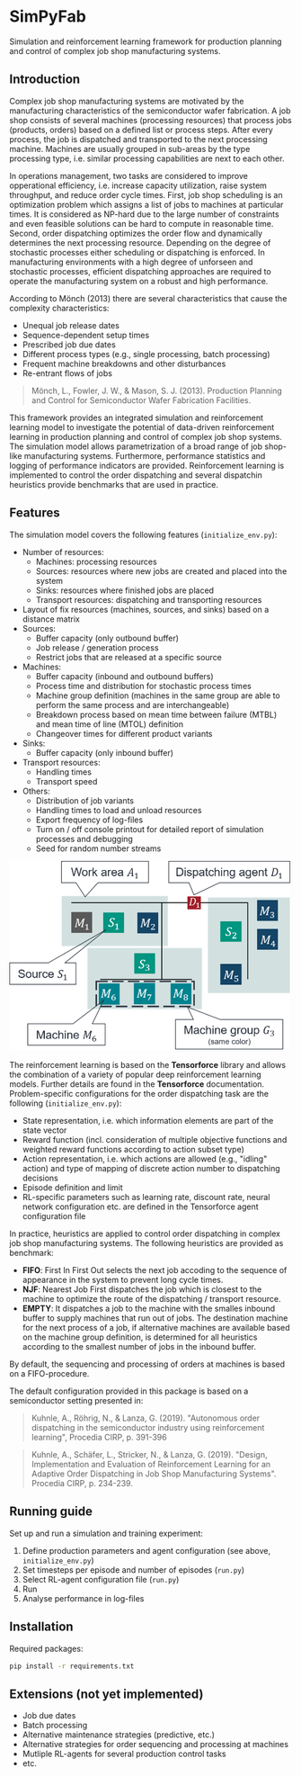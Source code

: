 # SimPyFab
Simulation and reinforcement learning framework for production planning and control of complex job shop manufacturing systems.

## Introduction

Complex job shop manufacturing systems are motivated by the manufacturing characteristics of the semiconductor wafer fabrication. A job shop consists of several machines (processing resources) that process jobs (products, orders) based on a defined list or process steps. After every process, the job is dispatched and transported to the next processing machine. Machines are usually grouped in sub-areas by the type processing type, i.e. similar processing capabilities are next to each other. 

In operations management, two tasks are considered to improve opperational efficiency, i.e. increase capacity utilization, raise system throughput, and reduce order cycle times. First, job shop scheduling is an optimization problem which assigns a list of jobs to machines at particular times. It is considered as NP-hard due to the large number of constraints and even feasible solutions can be hard to compute in reasonable time. Second, order dispatching optimizes the order flow and dynamically determines the next processing resource. Depending on the degree of stochastic processes either scheduling or dispatching is enforced. In manufacturing environments with a high degree of unforseen and stochastic processes, efficient dispatching approaches are required to operate the manufacturing system on a robust and high performance. 

According to Mönch (2013) there are several characteristics that cause the complexity characteristics:
- Unequal job release dates
- Sequence-dependent setup times
- Prescribed job due dates
- Different process types (e.g., single processing, batch processing)
- Frequent machine breakdowns and other disturbances
- Re-entrant flows of jobs

> Mönch, L., Fowler, J. W., & Mason, S. J. (2013). Production Planning and Control for Semiconductor Wafer Fabrication Facilities.

This framework provides an integrated simulation and reinforcement learning model to investigate the potential of data-driven reinforcement learning in production planning and control of complex job shop systems. The simulation model allows parametrization of a broad range of job shop-like manufacturing systems. Furthermore, performance statistics and logging of performance indicators are provided. Reinforcement learning is implemented to control the order dispatching and several dispatchin heuristics provide benchmarks that are used in practice. 

## Features

The simulation model covers the following features (`initialize_env.py`):
- Number of resources:
    - Machines: processing resources
    - Sources: resources where new jobs are created and placed into the system
    - Sinks: resources where finished jobs are placed
    - Transport resources: dispatching and transporting resources
- Layout of fix resources (machines, sources, and sinks) based on a distance matrix
- Sources:
    - Buffer capacity (only outbound buffer)
    - Job release / generation process
    - Restrict jobs that are released at a specific source
- Machines:
    - Buffer capacity (inbound and outbound buffers)
    - Process time and distribution for stochastic process times
    - Machine group definition (machines in the same group are able to perform the same process and are interchangeable)
    - Breakdown process based on mean time between failure (MTBL) and mean time of line (MTOL) definition
    - Changeover times for different product variants
- Sinks:
    - Buffer capacity (only inbound buffer)
- Transport resources:
    - Handling times
    - Transport speed
- Others:
    - Distribution of job variants
    - Handling times to load and unload resources
    - Export frequency of log-files
    - Turn on / off console printout for detailed report of simulation processes and debugging
    - Seed for random number streams

<img src="/docu/layout.png" width="500">

The reinforcement learning is based on the **Tensorforce** library and allows the combination of a variety of popular deep reinforcement learning models. Further details are found in the **Tensorforce** documentation. Problem-specific configurations for the order dispatching task are the following (`initialize_env.py`):
- State representation, i.e. which information elements are part of the state vector
- Reward function (incl. consideration of multiple objective functions and weighted reward functions according to action subset type)
- Action representation, i.e. which actions are allowed (e.g., "idling" action) and type of mapping of discrete action number to dispatching decisions
- Episode definition and limit
- RL-specific parameters such as learning rate, discount rate, neural network configuration etc. are defined in the Tensorforce agent configuration file

In practice, heuristics are applied to control order dispatching in complex job shop manufacturing systems. The following heuristics are provided as benchmark:
- **FIFO**: First In First Out selects the next job accoding to the sequence of appearance in the system to prevent long cycle times. 
- **NJF**: Nearest Job First dispatches the job which is closest to the machine to optimize the route of the dispatching / transport resource.
- **EMPTY**: It dispatches a job to the machine with the smalles inbound buffer to supply machines that run out of jobs.
The destination machine for the next process of a job, if alternative machines are available based on the machine group definition, is determined for all heuristics according to the smallest number of jobs in the inbound buffer.

By default, the sequencing and processing of orders at machines is based on a FIFO-procedure.

The default configuration provided in this package is based on a semiconductor setting presented in:
> Kuhnle, A., Röhrig, N., & Lanza, G. (2019). "Autonomous order dispatching in the semiconductor industry using reinforcement learning", Procedia CIRP, p. 391-396

> Kuhnle, A., Schäfer, L., Stricker, N., & Lanza, G. (2019). "Design, Implementation and Evaluation of Reinforcement Learning for an Adaptive Order Dispatching in Job Shop Manufacturing Systems". Procedia CIRP, p. 234-239.

## Running guide

Set up and run a simulation and training experiment:
1. Define production parameters and agent configuration (see above, `initialize_env.py`)
2. Set timesteps per episode and number of episodes (`run.py`)
3. Select RL-agent configuration file (`run.py`)
4. Run
5. Analyse performance in log-files

## Installation

Required packages: 
```bash
pip install -r requirements.txt
```

## Extensions (not yet implemented)

- Job due dates
- Batch processing
- Alternative maintenance strategies (predictive, etc.)
- Alternative strategies for order sequencing and processing at machines
- Mutliple RL-agents for several production control tasks
- etc.
